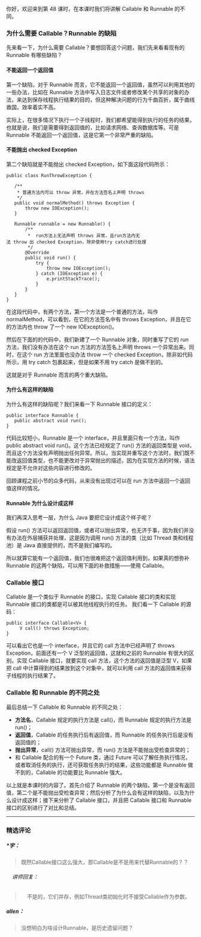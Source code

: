 <p>你好，欢迎来到第 48 课时，在本课时我们将讲解 Callable 和 Runnable 的不同。</p>
<h3>为什么需要 Callable？Runnable 的缺陷</h3>
<p>先来看一下，为什么需要 Callable？要想回答这个问题，我们先来看看现有的 Runnable 有哪些缺陷？</p>
<h4>不能返回一个返回值</h4>
<p>第一个缺陷，对于 Runnable 而言，它不能返回一个返回值，虽然可以利用其他的一些办法，比如在 Runnable 方法中写入日志文件或者修改某个共享的对象的办法，来达到保存线程执行结果的目的，但这种解决问题的行为千曲百折，属于曲线救国，效率着实不高。</p>
<p>实际上，在很多情况下执行一个子线程时，我们都希望能得到执行的任务的结果，也就是说，我们是需要得到返回值的，比如请求网络、查询数据库等。可是 Runnable 不能返回一个返回值，这是它第一个非常严重的缺陷。</p>
<h4>不能抛出 checked Exception</h4>
<p>第二个缺陷就是不能抛出 checked Exception，如下面这段代码所示：</p>
<pre><code data-language="java" class="lang-java"><span class="hljs-keyword">public</span>&nbsp;<span class="hljs-class"><span class="hljs-keyword">class</span>&nbsp;<span class="hljs-title">RunThrowException</span>&nbsp;</span>{
&nbsp;
&nbsp;&nbsp;&nbsp;<span class="hljs-comment">/**
&nbsp;&nbsp;&nbsp;&nbsp;*&nbsp;普通方法内可以&nbsp;throw&nbsp;异常，并在方法签名上声明&nbsp;throws
&nbsp;&nbsp;&nbsp;&nbsp;*/</span>
&nbsp;&nbsp;&nbsp;<span class="hljs-function"><span class="hljs-keyword">public</span>&nbsp;<span class="hljs-keyword">void</span>&nbsp;<span class="hljs-title">normalMethod</span><span class="hljs-params">()</span>&nbsp;<span class="hljs-keyword">throws</span>&nbsp;Exception&nbsp;</span>{
&nbsp;&nbsp;&nbsp;&nbsp;&nbsp;&nbsp;&nbsp;<span class="hljs-keyword">throw</span>&nbsp;<span class="hljs-keyword">new</span>&nbsp;IOException();
&nbsp;&nbsp;&nbsp;}
&nbsp;
&nbsp;&nbsp;&nbsp;Runnable&nbsp;runnable&nbsp;=&nbsp;<span class="hljs-keyword">new</span>&nbsp;Runnable()&nbsp;{
&nbsp;&nbsp;&nbsp;&nbsp;&nbsp;&nbsp;&nbsp;<span class="hljs-comment">/**
&nbsp;&nbsp;&nbsp;&nbsp;&nbsp;&nbsp;&nbsp;&nbsp;*&nbsp;&nbsp;run方法上无法声明&nbsp;throws&nbsp;异常，且run方法内无法&nbsp;throw&nbsp;出&nbsp;checked&nbsp;Exception，除非使用try&nbsp;catch进行处理
&nbsp;&nbsp;&nbsp;&nbsp;&nbsp;&nbsp;&nbsp;&nbsp;*/</span>
&nbsp;&nbsp;&nbsp;&nbsp;&nbsp;&nbsp;&nbsp;<span class="hljs-meta">@Override</span>
&nbsp;&nbsp;&nbsp;&nbsp;&nbsp;&nbsp;&nbsp;<span class="hljs-function"><span class="hljs-keyword">public</span>&nbsp;<span class="hljs-keyword">void</span>&nbsp;<span class="hljs-title">run</span><span class="hljs-params">()</span>&nbsp;</span>{
&nbsp;&nbsp;&nbsp;&nbsp;&nbsp;&nbsp;&nbsp;&nbsp;&nbsp;&nbsp;&nbsp;<span class="hljs-keyword">try</span>&nbsp;{
&nbsp;&nbsp;&nbsp;&nbsp;&nbsp;&nbsp;&nbsp;&nbsp;&nbsp;&nbsp;&nbsp;&nbsp;&nbsp;&nbsp;&nbsp;<span class="hljs-keyword">throw</span>&nbsp;<span class="hljs-keyword">new</span>&nbsp;IOException();
&nbsp;&nbsp;&nbsp;&nbsp;&nbsp;&nbsp;&nbsp;&nbsp;&nbsp;&nbsp;&nbsp;}&nbsp;<span class="hljs-keyword">catch</span>&nbsp;(IOException&nbsp;e)&nbsp;{
&nbsp;&nbsp;&nbsp;&nbsp;&nbsp;&nbsp;&nbsp;&nbsp;&nbsp;&nbsp;&nbsp;&nbsp;&nbsp;&nbsp;&nbsp;e.printStackTrace();
&nbsp;&nbsp;&nbsp;&nbsp;&nbsp;&nbsp;&nbsp;&nbsp;&nbsp;&nbsp;&nbsp;}
&nbsp;&nbsp;&nbsp;&nbsp;&nbsp;&nbsp;&nbsp;}
&nbsp;&nbsp;&nbsp;}
}
</code></pre>
<p>在这段代码中，有两个方法，第一个方法是一个普通的方法，叫作 normalMethod，可以看到，在它的方法签名中有 throws Exception，并且在它的方法内也 throw 了一个 new IOException()。</p>
<p>然后在下面的的代码中，我们新建了一个 Runnable 对象，同时重写了它的 run 方法，我们没有办法在这个 run 方法的方法签名上声明 throws 一个异常出来。同时，在这个 run 方法里面也没办法 throw 一个 checked Exception，除非如代码所示，用 try catch 包裹起来，但是如果不用 try catch 是做不到的。</p>
<p>这就是对于 Runnable 而言的两个重大缺陷。</p>
<h4>为什么有这样的缺陷</h4>
<p>为什么有这样的缺陷呢？我们来看一下 Runnable 接口的定义：</p>
<pre><code data-language="java" class="lang-java"><span class="hljs-keyword">public</span>&nbsp;<span class="hljs-class"><span class="hljs-keyword">interface</span>&nbsp;<span class="hljs-title">Runnable</span>&nbsp;</span>{
&nbsp;&nbsp;&nbsp;<span class="hljs-function"><span class="hljs-keyword">public</span>&nbsp;<span class="hljs-keyword">abstract</span>&nbsp;<span class="hljs-keyword">void</span>&nbsp;<span class="hljs-title">run</span><span class="hljs-params">()</span></span>;
}
</code></pre>
<p>代码比较短小，Runnable 是一个&nbsp;interface，并且里面只有一个方法，叫作 public abstract void run()。这个方法已经规定了 run() 方法的返回类型是 void，而且这个方法没有声明抛出任何异常。所以，当实现并重写这个方法时，我们既不能改返回值类型，也不能更改对于异常抛出的描述，因为在实现方法的时候，语法规定是不允许对这些内容进行修改的。</p>
<p>回顾课程之前小节的众多代码，从来没有出现过可以在 run 方法中返回一个返回值这样的情况。</p>
<h4>Runnable 为什么设计成这样</h4>
<p>我们再深入思考一层，为什么 Java 要把它设计成这个样子呢？</p>
<p>假设 run() 方法可以返回返回值，或者可以抛出异常，也无济于事，因为我们并没有办法在外层捕获并处理，这是因为调用 run() 方法的类（比如 Thread 类和线程池）是 Java 直接提供的，而不是我们编写的。</p>
<p>所以就算它能有一个返回值，我们也很难把这个返回值利用到，如果真的想弥补 Runnable 的这两个缺陷，可以用下面的补救措施——使用 Callable。</p>
<h3>Callable 接口</h3>
<p>Callable 是一个类似于 Runnable 的接口，实现 Callable 接口的类和实现 Runnable 接口的类都是可以被其他线程执行的任务。 我们看一下 Callable 的源码：</p>
<pre><code data-language="java" class="lang-java"><span class="hljs-keyword">public</span>&nbsp;<span class="hljs-class"><span class="hljs-keyword">interface</span>&nbsp;<span class="hljs-title">Callable</span>&lt;<span class="hljs-title">V</span>&gt;&nbsp;</span>{
&nbsp;&nbsp;&nbsp;&nbsp;&nbsp;<span class="hljs-function">V&nbsp;<span class="hljs-title">call</span><span class="hljs-params">()</span>&nbsp;<span class="hljs-keyword">throws</span>&nbsp;Exception</span>;
}
</code></pre>
<p>可以看出它也是一个 interface，并且它的 call 方法中已经声明了 throws Exception，前面还有一个 V 泛型的返回值，这就和之前的 Runnable 有很大的区别。实现 Callable 接口，就要实现 call 方法，这个方法的返回值是泛型 V，如果把 call 中计算得到的结果放到这个对象中，就可以利用 call 方法的返回值来获得子线程的执行结果了。</p>
<h3>Callable 和 Runnable 的不同之处</h3>
<p>最后总结一下 Callable 和 Runnable 的不同之处：</p>
<ul>
<li><strong>方法名</strong>，Callable 规定的执行方法是 call()，而 Runnable 规定的执行方法是 run()；</li>
<li><strong>返回值</strong>，Callable 的任务执行后有返回值，而 Runnable 的任务执行后是没有返回值的；</li>
<li><strong>抛出异常</strong>，call() 方法可抛出异常，而 run() 方法是不能抛出受检查异常的；</li>
<li>和 Callable 配合的有一个 Future 类，通过 Future 可以了解任务执行情况，或者取消任务的执行，还可获取任务执行的结果，这些功能都是 Runnable 做不到的，Callable 的功能要比 Runnable 强大。</li>
</ul>
<p>以上就是本课时的内容了。首先介绍了 Runnable 的两个缺陷，第一个是没有返回值，第二个是不能抛出受检查异常；然后分析了为什么会有这样的缺陷，以及为什么设计成这样；接下来分析了 Callable 接口，并且把 Callable 接口和 Runnable 接口的区别进行了对比和总结。</p>

---

### 精选评论

##### *宇：
> 既然Callable接口这么强大，那Callable是不是用来代替Runnable的？？

 ###### &nbsp;&nbsp;&nbsp; 讲师回复：
> &nbsp;&nbsp;&nbsp; 不是的，它们并存，例如Thread类初始化时不接受Callable作为参数。

##### allen：
> 没想明白为啥设计Runnable，是历史遗留问题？

